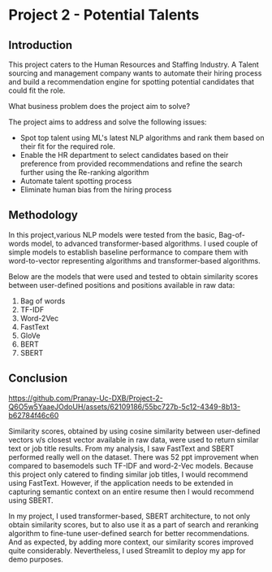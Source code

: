 # Project 2 - Potential Talents

## Introduction
This project caters to the Human Resources and Staffing Industry. A Talent sourcing and management company wants to automate their hiring process and build a recommendation engine for spotting potential candidates that could fit the role.

What business problem does the project aim to solve?

 The project aims to address and solve the following issues:
- Spot top talent using ML's latest NLP algorithms and rank them based on their fit for the required role.
- Enable the HR department to select candidates based on their preference from provided recommendations and refine the search further using the Re-ranking algorithm
- Automate talent spotting process
- Eliminate human bias from the hiring process

## Methodology
In this project,various NLP models were tested from the basic, Bag-of-words model, to advanced transformer-based algorithms. I used couple of simple models to establish baseline performance to compare them with word-to-vector representing algorithms and transformer-based algorithms. 

Below are the models that were used and tested to obtain similarity scores between user-defined positions and positions available in raw data:

1) Bag of words
2) TF-IDF
3) Word-2Vec
4) FastText
5) GloVe
6) BERT
7) SBERT

## Conclusion  
https://github.com/Pranay-Uc-DXB/Project-2-Q6O5w5YaaeJOdoUH/assets/62109186/55bc727b-5c12-4349-8b13-b62784f46c60


Similarity scores, obtained by using cosine similarity between user-defined vectors v/s closest vector available in raw data, were used to return similar text or job title results. From my analysis, I saw FastText and SBERT performed really well on the dataset. There was 52 ppt improvement when compared to basemodels such TF-IDF and word-2-Vec models. Because this project only catered to finding similar job titles, I would recommend using FastText. However, if the application needs to be extended in capturing semantic context on an entire resume then I would recommend using SBERT.

In my project, I used transformer-based, SBERT architecture, to not only obtain similarity scores, but to also use it as a part of search and reranking algorithm to fine-tune user-defined search for better recommendations. And as expected, by adding more context, our similarity scores improved quite considerably. Nevertheless, I used Streamlit to deploy my app for demo purposes. 


